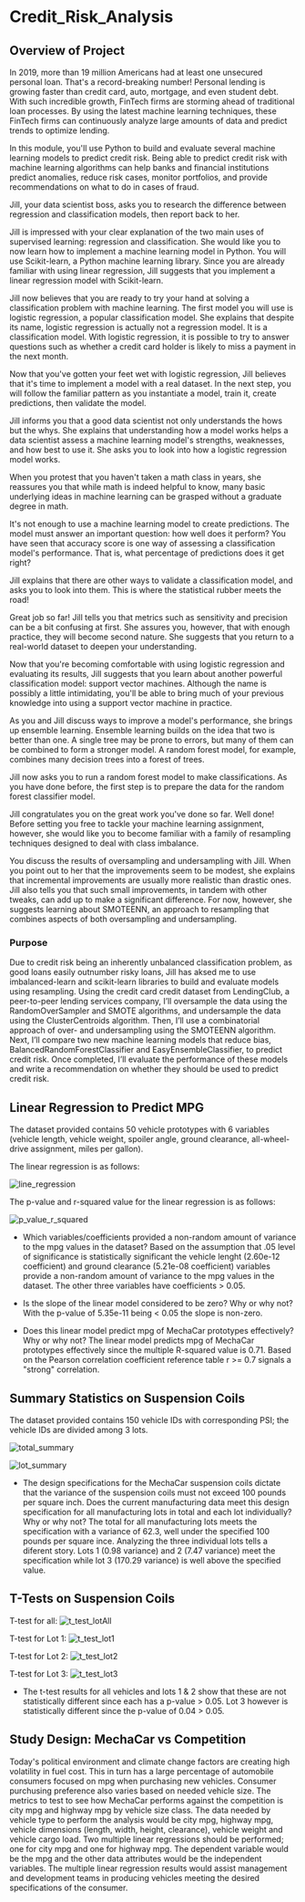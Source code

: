# Credit_Risk_Analysis

## Overview of Project
In 2019, more than 19 million Americans had at least one unsecured personal loan. That's a record-breaking number! Personal lending is growing faster than credit card, auto, mortgage, and even student debt. With such incredible growth, FinTech firms are storming ahead of traditional loan processes. By using the latest machine learning techniques, these FinTech firms can continuously analyze large amounts of data and predict trends to optimize lending.

In this module, you'll use Python to build and evaluate several machine learning models to predict credit risk. Being able to predict credit risk with machine learning algorithms can help banks and financial institutions predict anomalies, reduce risk cases, monitor portfolios, and provide recommendations on what to do in cases of fraud.

Jill, your data scientist boss, asks you to research the difference between regression and classification models, then report back to her. 

Jill is impressed with your clear explanation of the two main uses of supervised learning: regression and classification. She would like you to now learn how to implement a machine learning model in Python. You will use Scikit-learn, a Python machine learning library. Since you are already familiar with using linear regression, Jill suggests that you implement a linear regression model with Scikit-learn.

Jill now believes that you are ready to try your hand at solving a classification problem with machine learning. The first model you will use is logistic regression, a popular classification model. She explains that despite its name, logistic regression is actually not a regression model. It is a classification model. With logistic regression, it is possible to try to answer questions such as whether a credit card holder is likely to miss a payment in the next month.

Now that you've gotten your feet wet with logistic regression, Jill believes that it's time to implement a model with a real dataset. In the next step, you will follow the familiar pattern as you instantiate a model, train it, create predictions, then validate the model.

Jill informs you that a good data scientist not only understands the hows but the whys. She explains that understanding how a model works helps a data scientist assess a machine learning model's strengths, weaknesses, and how best to use it. She asks you to look into how a logistic regression model works.

When you protest that you haven't taken a math class in years, she reassures you that while math is indeed helpful to know, many basic underlying ideas in machine learning can be grasped without a graduate degree in math.

It's not enough to use a machine learning model to create predictions. The model must answer an important question: how well does it perform? You have seen that accuracy score is one way of assessing a classification model's performance. That is, what percentage of predictions does it get right?

Jill explains that there are other ways to validate a classification model, and asks you to look into them. This is where the statistical rubber meets the road!

Great job so far! Jill tells you that metrics such as sensitivity and precision can be a bit confusing at first. She assures you, however, that with enough practice, they will become second nature. She suggests that you return to a real-world dataset to deepen your understanding.

Now that you're becoming comfortable with using logistic regression and evaluating its results, Jill suggests that you learn about another powerful classification model: support vector machines. Although the name is possibly a little intimidating, you'll be able to bring much of your previous knowledge into using a support vector machine in practice.

As you and Jill discuss ways to improve a model's performance, she brings up ensemble learning. Ensemble learning builds on the idea that two is better than one. A single tree may be prone to errors, but many of them can be combined to form a stronger model. A random forest model, for example, combines many decision trees into a forest of trees. 

Jill now asks you to run a random forest model to make classifications. As you have done before, the first step is to prepare the data for the random forest classifier model.

Jill congratulates you on the great work you've done so far. Well done! Before setting you free to tackle your machine learning assignment, however, she would like you to become familiar with a family of resampling techniques designed to deal with class imbalance.

You discuss the results of oversampling and undersampling with Jill. When you point out to her that the improvements seem to be modest, she explains that incremental improvements are usually more realistic than drastic ones. Jill also tells you that such small improvements, in tandem with other tweaks, can add up to make a significant difference. For now, however, she suggests learning about SMOTEENN, an approach to resampling that combines aspects of both oversampling and undersampling.

### Purpose
Due to credit risk being an inherently unbalanced classification problem, as good loans easily outnumber risky loans, Jill has aksed me to use imbalanced-learn and scikit-learn libraries to build and evaluate models using resampling.  Using the credit card credit dataset from LendingClub, a peer-to-peer lending services company, I’ll oversample the data using the RandomOverSampler and SMOTE algorithms, and undersample the data using the ClusterCentroids algorithm. Then, I’ll use a combinatorial approach of over- and undersampling using the SMOTEENN algorithm. Next, I’ll compare two new machine learning models that reduce bias, BalancedRandomForestClassifier and EasyEnsembleClassifier, to predict credit risk. Once completed, I’ll evaluate the performance of these models and write a recommendation on whether they should be used to predict credit risk.

## Linear Regression to Predict MPG
The dataset provided contains 50 vehicle prototypes with 6 variables (vehicle length, vehicle weight, spoiler angle, ground clearance, all-wheel-drive assignment, miles per gallon).

The linear regression is as follows:

![line_regression](https://raw.githubusercontent.com/JBro-Birds/MechaCar_Statistical_Analysis/master/support_images_read.me/line_regression.png)

The p-value and r-squared value for the linear regression is as follows:

![p_value_r_squared](https://raw.githubusercontent.com/JBro-Birds/MechaCar_Statistical_Analysis/master/support_images_read.me/p_value_r_squared.png)

*  Which variables/coefficients provided a non-random amount of variance to the mpg values in the dataset?  Based on the assumption that .05 level of significance is statistically significant the vehicle lenght (2.60e-12 coefficient) and ground clearance (5.21e-08 coefficient) variables provide a non-random amount of variance to the mpg values in the dataset.  The other three variables have coefficients > 0.05.

* Is the slope of the linear model considered to be zero? Why or why not?  With the p-value of 5.35e-11 being < 0.05 the slope is non-zero.

* Does this linear model predict mpg of MechaCar prototypes effectively? Why or why not?  The linear model predicts mpg of MechaCar prototypes effectively since the multiple R-squared value is 0.71.  Based on the Pearson correlation coefficient reference table r >= 0.7 signals a "strong" correlation.

## Summary Statistics on Suspension Coils
The dataset provided contains 150 vehicle IDs with corresponding PSI; the vehicle IDs are divided among 3 lots.

![total_summary](https://raw.githubusercontent.com/JBro-Birds/MechaCar_Statistical_Analysis/master/support_images_read.me/total_summary.png)

![lot_summary](https://raw.githubusercontent.com/JBro-Birds/MechaCar_Statistical_Analysis/master/support_images_read.me/lot_summary.png)

* The design specifications for the MechaCar suspension coils dictate that the variance of the suspension coils must not exceed 100 pounds per square inch. Does the current manufacturing data meet this design specification for all manufacturing lots in total and each lot individually? Why or why not?  The total for all manufacturing lots meets the specification with a variance of 62.3, well under the specified 100 pounds per square ince.  Analyzing the three individual lots tells a diferent story.  Lots 1 (0.98 variance) and 2 (7.47 variance) meet the specification while lot 3 (170.29 variance) is well above the specified value.

## T-Tests on Suspension Coils
T-test for all:
![t_test_lotAll](https://raw.githubusercontent.com/JBro-Birds/MechaCar_Statistical_Analysis/master/support_images_read.me/t_test_lotAll.png)

T-test for Lot 1:
![t_test_lot1](https://raw.githubusercontent.com/JBro-Birds/MechaCar_Statistical_Analysis/master/support_images_read.me/t_test_lot1.png)

T-test for Lot 2:
![t_test_lot2](https://raw.githubusercontent.com/JBro-Birds/MechaCar_Statistical_Analysis/master/support_images_read.me/t_test_lot2.png)

T-test for Lot 3:
![t_test_lot3](https://raw.githubusercontent.com/JBro-Birds/MechaCar_Statistical_Analysis/master/support_images_read.me/t_test_lot3.png)

* The t-test results for all vehicles and lots 1 & 2 show that these are not statistically different since each has a p-value > 0.05.  Lot 3 however is statistically different since the p-value of 0.04 > 0.05.

## Study Design: MechaCar vs Competition
Today's political environment and climate change factors are creating high volatility in fuel cost.  This in turn has a large percentage of automobile consumers focused on mpg when purchasing new vehicles.  Consumer purchusing preference also varies based on needed vehicle size.  The metrics to test to see how MechaCar performs against the competition is city mpg and highway mpg by vehicle size class.  The data needed by vehicle type to perform the analysis would be city mpg, highway mpg, vehicle dimensions (length, width, height, clearance), vehicle weight and vehicle cargo load.  Two multiple linear regressions should be performed; one for city mpg and one for highway mpg.  The dependent variable would be the mpg and the other data attributes would be the independent variables.  The multiple linear regression results would assist management and development teams in producing vehicles meeting the desired specifications of the consumer.      
